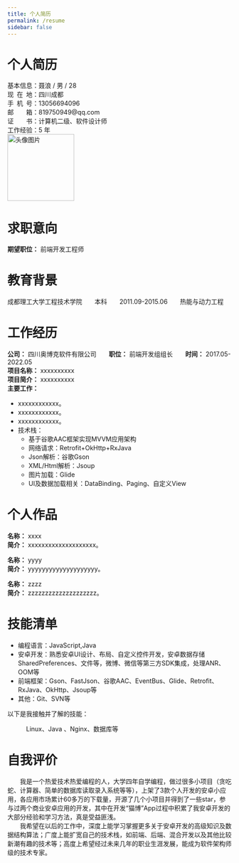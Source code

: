 ```yaml
---
title: 个人简历
permalink: /resume
sidebar: false
---
```

# 个人简历
<div class="header">
  <div class="content">
    <div class="info">
      <div class="marginT5">
        <span class="fw600">基本信息：</span>聂浪 / 男 / 28  
      </div>
      <div class="marginT5">
        <span class="fw600">现&ensp;在&ensp;地：</span>四川成都
      </div>
    </div>
    <div class="info">
      <div class="marginT5">
        <span class="fw600">手&ensp;机&ensp;号：</span>13056694096
      </div>
      <div class="marginT5">
        <span class="fw600">邮&emsp;&emsp;箱：</span>819750949@qq.com
      </div>
    </div>
    <div class="info">
      <div class="marginT5">
        <span class="fw600">证&emsp;&emsp;书：</span>计算机二级、软件设计师  
      </div>
      <div class="marginT5">
        <span class="fw600">工作经验：</span>5 年
      </div>
    </div>
  </div>
  <div>
      <img :src="$withBase('/img/head.jpg')" alt="头像图片" width="150">
  </div>
</div>

# 求职意向

**期望职位：** 前端开发工程师

<h1>教育背景</h1>

成都理工大学工程技术学院&emsp;&emsp;本科&emsp;&emsp;2011.09-2015.06&emsp;&emsp;热能与动力工程

<h1>工作经历</h1>

**公司：** 四川奥博克软件有限公司&emsp;&emsp;**职位：** 前端开发组组长&emsp;&emsp;**时间：** 2017.05-2022.05
<br/>
**项目名称：** xxxxxxxxxx
<br/>
**项目简介：** xxxxxxxxxx
<br/>
**主要工作：**
 - xxxxxxxxxxxx。
 - xxxxxxxxxxxx。
 - xxxxxxxxxxxx。
 - 技术栈：
   - 基于谷歌AAC框架实现MVVM应用架构
   - 网络请求：Retrofit+OkHttp+RxJava
   - Json解析：谷歌Gson
   - XML/Html解析：Jsoup
   - 图片加载：Glide
   - UI及数据加载相关：DataBinding、Paging、自定义View

<h1>个人作品</h1>

**名称：** xxxx&emsp;&emsp;
<br/>
**简介：** xxxxxxxxxxxxxxxxxxxx。

**名称：** yyyy 
<br/>
**简介：** yyyyyyyyyyyyyyyyyyyy。

**名称：** zzzz
<br/>
**简介：** zzzzzzzzzzzzzzzzzzzz。

<h1>技能清单</h1>

- 编程语言：JavaScript,Java
- 安卓开发：熟悉安卓UI设计、布局、自定义控件开发，安卓数据存储SharedPreferences、文件等，微博、微信等第三方SDK集成，处理ANR、OOM等
- 前端框架：Gson、FastJson、谷歌AAC、EventBus、Glide、Retrofit、RxJava、OkHttp、Jsoup等
- 其他：Git、SVN等

以下是我接触并了解的技能：

&emsp;&emsp;&emsp;Linux、Java 、Nginx、数据库等

<h1>自我评价</h1>

&emsp;&emsp;我是一个热爱技术热爱编程的人，大学四年自学编程，做过很多小项目（贪吃蛇、计算器、简单的数据库读取录入系统等等），上架了3款个人开发的安卓小应用，各应用市场累计60多万的下载量，开源了几个小项目并得到了一些star，参与过两个商业安卓应用的开发，其中在开发“猫博”App过程中积累了我安卓开发的大部分经验和学习方法，真是受益匪浅。
<br/>
&emsp;&emsp;我希望在以后的工作中，深度上能学习掌握更多关于安卓开发的高级知识及数据结构算法；广度上能扩宽自己的技术栈，如前端、后端、混合开发以及其他比较新潮有趣的技术等；高度上希望经过未来几年的职业生涯发展，能成为软件架构师级的技术专家。
